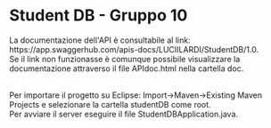 <h1> Student DB - Gruppo 10 </h1>
La documentazione dell'API è consultabile al link: https://app.swaggerhub.com/apis-docs/LUCIILARDI/StudentDB/1.0. <br/>
Se il link non funzionasse è comunque possibile visualizzare la documentazione attraverso il file APIdoc.html nella cartella doc. <br/> <br/>

Per importare il progetto su Eclipse: Import->Maven->Existing Maven Projects e selezionare la cartella studentDB come root. <br/>
Per avviare il server eseguire il file StudentDBApplication.java.

